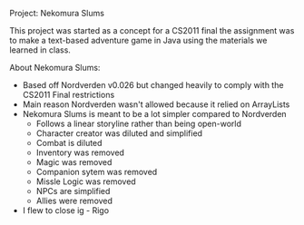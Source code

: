 Project: Nekomura Slums

This project was started as a concept for a CS2011 final
the assignment was to make a text-based adventure game
in Java using the materials we learned in class.

About Nekomura Slums:
* Based off Nordverden v0.026 but changed heavily to comply with the CS2011 Final restrictions
* Main reason Nordverden wasn't allowed because it relied on ArrayLists
* Nekomura Slums is meant to be a lot simpler compared to Nordverden
   * Follows a linear storyline rather than being open-world
   * Character creator was diluted and simplified
   * Combat is diluted
   * Inventory was removed
   * Magic was removed
   * Companion sytem was removed
   * Missle Logic was removed
   * NPCs are simplified
   * Allies were removed
* I flew to close ig - Rigo
